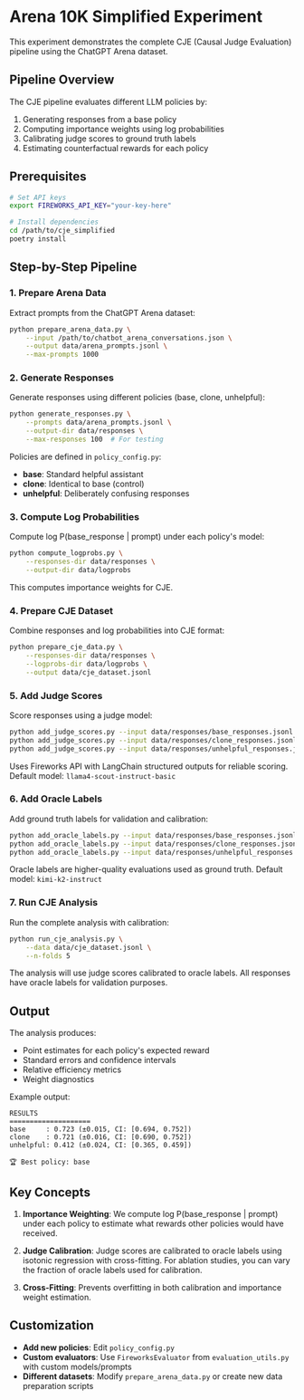 # Arena 10K Simplified Experiment

This experiment demonstrates the complete CJE (Causal Judge Evaluation) pipeline using the ChatGPT Arena dataset.

## Pipeline Overview

The CJE pipeline evaluates different LLM policies by:
1. Generating responses from a base policy
2. Computing importance weights using log probabilities
3. Calibrating judge scores to ground truth labels
4. Estimating counterfactual rewards for each policy

## Prerequisites

```bash
# Set API keys
export FIREWORKS_API_KEY="your-key-here"

# Install dependencies
cd /path/to/cje_simplified
poetry install
```

## Step-by-Step Pipeline

### 1. Prepare Arena Data
Extract prompts from the ChatGPT Arena dataset:
```bash
python prepare_arena_data.py \
    --input /path/to/chatbot_arena_conversations.json \
    --output data/arena_prompts.jsonl \
    --max-prompts 1000
```

### 2. Generate Responses
Generate responses using different policies (base, clone, unhelpful):
```bash
python generate_responses.py \
    --prompts data/arena_prompts.jsonl \
    --output-dir data/responses \
    --max-responses 100  # For testing
```

Policies are defined in `policy_config.py`:
- **base**: Standard helpful assistant
- **clone**: Identical to base (control)
- **unhelpful**: Deliberately confusing responses

### 3. Compute Log Probabilities
Compute log P(base_response | prompt) under each policy's model:
```bash
python compute_logprobs.py \
    --responses-dir data/responses \
    --output-dir data/logprobs
```

This computes importance weights for CJE.

### 4. Prepare CJE Dataset
Combine responses and log probabilities into CJE format:
```bash
python prepare_cje_data.py \
    --responses-dir data/responses \
    --logprobs-dir data/logprobs \
    --output data/cje_dataset.jsonl
```

### 5. Add Judge Scores
Score responses using a judge model:
```bash
python add_judge_scores.py --input data/responses/base_responses.jsonl
python add_judge_scores.py --input data/responses/clone_responses.jsonl
python add_judge_scores.py --input data/responses/unhelpful_responses.jsonl
```

Uses Fireworks API with LangChain structured outputs for reliable scoring.
Default model: `llama4-scout-instruct-basic`

### 6. Add Oracle Labels
Add ground truth labels for validation and calibration:
```bash
python add_oracle_labels.py --input data/responses/base_responses.jsonl
python add_oracle_labels.py --input data/responses/clone_responses.jsonl
python add_oracle_labels.py --input data/responses/unhelpful_responses.jsonl
```

Oracle labels are higher-quality evaluations used as ground truth.
Default model: `kimi-k2-instruct`

### 7. Run CJE Analysis
Run the complete analysis with calibration:
```bash
python run_cje_analysis.py \
    --data data/cje_dataset.jsonl \
    --n-folds 5
```

The analysis will use judge scores calibrated to oracle labels. All responses have oracle labels for validation purposes.

## Output

The analysis produces:
- Point estimates for each policy's expected reward
- Standard errors and confidence intervals
- Relative efficiency metrics
- Weight diagnostics

Example output:
```
RESULTS
====================
base     : 0.723 (±0.015, CI: [0.694, 0.752])
clone    : 0.721 (±0.016, CI: [0.690, 0.752])
unhelpful: 0.412 (±0.024, CI: [0.365, 0.459])

🏆 Best policy: base
```

## Key Concepts

1. **Importance Weighting**: We compute log P(base_response | prompt) under each policy to estimate what rewards other policies would have received.

2. **Judge Calibration**: Judge scores are calibrated to oracle labels using isotonic regression with cross-fitting. For ablation studies, you can vary the fraction of oracle labels used for calibration.

3. **Cross-Fitting**: Prevents overfitting in both calibration and importance weight estimation.

## Customization

- **Add new policies**: Edit `policy_config.py`
- **Custom evaluators**: Use `FireworksEvaluator` from `evaluation_utils.py` with custom models/prompts
- **Different datasets**: Modify `prepare_arena_data.py` or create new data preparation scripts


